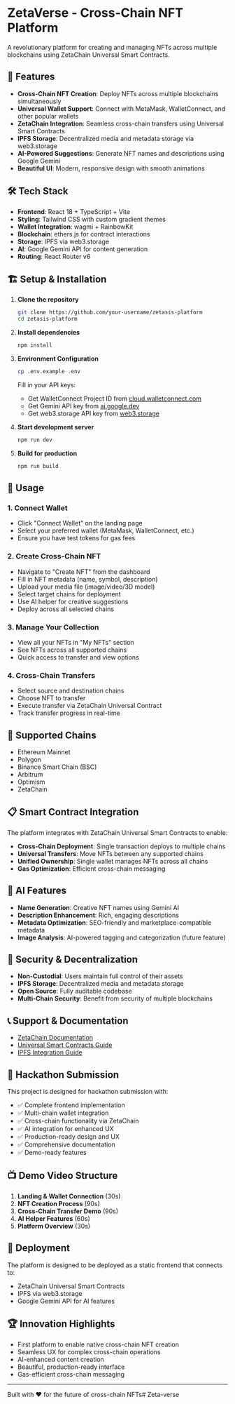 # ZetaVerse - Cross-Chain NFT Platform

A revolutionary platform for creating and managing NFTs across multiple blockchains using ZetaChain Universal Smart Contracts.

## 🚀 Features

- **Cross-Chain NFT Creation**: Deploy NFTs across multiple blockchains simultaneously
- **Universal Wallet Support**: Connect with MetaMask, WalletConnect, and other popular wallets
- **ZetaChain Integration**: Seamless cross-chain transfers using Universal Smart Contracts
- **IPFS Storage**: Decentralized media and metadata storage via web3.storage
- **AI-Powered Suggestions**: Generate NFT names and descriptions using Google Gemini
- **Beautiful UI**: Modern, responsive design with smooth animations

## 🛠 Tech Stack

- **Frontend**: React 18 + TypeScript + Vite
- **Styling**: Tailwind CSS with custom gradient themes
- **Wallet Integration**: wagmi + RainbowKit
- **Blockchain**: ethers.js for contract interactions
- **Storage**: IPFS via web3.storage
- **AI**: Google Gemini API for content generation
- **Routing**: React Router v6

## 🏗 Setup & Installation

1. **Clone the repository**
   ```bash
   git clone https://github.com/your-username/zetasis-platform
   cd zetasis-platform
   ```

2. **Install dependencies**
   ```bash
   npm install
   ```

3. **Environment Configuration**
   ```bash
   cp .env.example .env
   ```
   
   Fill in your API keys:
   - Get WalletConnect Project ID from [cloud.walletconnect.com](https://cloud.walletconnect.com/)
   - Get Gemini API key from [ai.google.dev](https://ai.google.dev/)
   - Get web3.storage API key from [web3.storage](https://web3.storage/)

4. **Start development server**
   ```bash
   npm run dev
   ```

5. **Build for production**
   ```bash
   npm run build
   ```

## 📱 Usage

### 1. Connect Wallet
- Click "Connect Wallet" on the landing page
- Select your preferred wallet (MetaMask, WalletConnect, etc.)
- Ensure you have test tokens for gas fees

### 2. Create Cross-Chain NFT
- Navigate to "Create NFT" from the dashboard
- Fill in NFT metadata (name, symbol, description)
- Upload your media file (image/video/3D model)
- Select target chains for deployment
- Use AI helper for creative suggestions
- Deploy across all selected chains

### 3. Manage Your Collection
- View all your NFTs in "My NFTs" section
- See NFTs across all supported chains
- Quick access to transfer and view options

### 4. Cross-Chain Transfers
- Select source and destination chains
- Choose NFT to transfer
- Execute transfer via ZetaChain Universal Contract
- Track transfer progress in real-time

## 🔗 Supported Chains

- Ethereum Mainnet
- Polygon
- Binance Smart Chain (BSC)
- Arbitrum
- Optimism
- ZetaChain

## 📋 Smart Contract Integration

The platform integrates with ZetaChain Universal Smart Contracts to enable:

- **Cross-Chain Deployment**: Single transaction deploys to multiple chains
- **Universal Transfers**: Move NFTs between any supported chains
- **Unified Ownership**: Single wallet manages NFTs across all chains
- **Gas Optimization**: Efficient cross-chain messaging

## 🤖 AI Features

- **Name Generation**: Creative NFT names using Gemini AI
- **Description Enhancement**: Rich, engaging descriptions
- **Metadata Optimization**: SEO-friendly and marketplace-compatible metadata
- **Image Analysis**: AI-powered tagging and categorization (future feature)

## 🔐 Security & Decentralization

- **Non-Custodial**: Users maintain full control of their assets
- **IPFS Storage**: Decentralized media and metadata storage
- **Open Source**: Fully auditable codebase
- **Multi-Chain Security**: Benefit from security of multiple blockchains

## 📞 Support & Documentation

- [ZetaChain Documentation](https://docs.zetachain.com/)
- [Universal Smart Contracts Guide](https://docs.zetachain.com/developers/cross-chain-messaging/)
- [IPFS Integration Guide](https://web3.storage/docs/)

## 🎯 Hackathon Submission

This project is designed for hackathon submission with:

- ✅ Complete frontend implementation
- ✅ Multi-chain wallet integration
- ✅ Cross-chain functionality via ZetaChain
- ✅ AI integration for enhanced UX
- ✅ Production-ready design and UX
- ✅ Comprehensive documentation
- ✅ Demo-ready features

## 📺 Demo Video Structure

1. **Landing & Wallet Connection** (30s)
2. **NFT Creation Process** (90s)
3. **Cross-Chain Transfer Demo** (90s)
4. **AI Helper Features** (60s)
5. **Platform Overview** (30s)

## 🚢 Deployment

The platform is designed to be deployed as a static frontend that connects to:
- ZetaChain Universal Smart Contracts
- IPFS via web3.storage
- Google Gemini API for AI features

## 🏆 Innovation Highlights

- First platform to enable native cross-chain NFT creation
- Seamless UX for complex cross-chain operations
- AI-enhanced content creation
- Beautiful, production-ready interface
- Gas-efficient cross-chain messaging

---

Built with ❤️ for the future of cross-chain NFTs#   Z e t a - v e r s e  
 